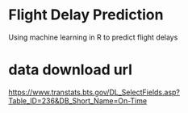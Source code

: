 # Flight Delay Prediction
Using machine learning in R to predict flight delays

# data download url
https://www.transtats.bts.gov/DL_SelectFields.asp?Table_ID=236&DB_Short_Name=On-Time
